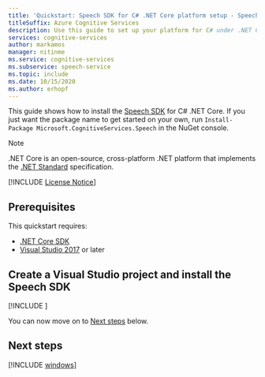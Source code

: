 ```yaml
---
title: 'Quickstart: Speech SDK for C# .NET Core platform setup - Speech service'
titleSuffix: Azure Cognitive Services
description: Use this guide to set up your platform for C# under .NET Core on Windows or macOS with the Speech service SDK.
services: cognitive-services
author: markamos
manager: nitinme
ms.service: cognitive-services
ms.subservice: speech-service
ms.topic: include
ms.date: 10/15/2020
ms.author: erhopf
---
```


This guide shows how to install the [Speech SDK](~/articles/cognitive-services/speech-service/speech-sdk.md) for C# .NET Core. If you just want the package name to get started on your own, run `Install-Package Microsoft.CognitiveServices.Speech` in the NuGet console.

> [!NOTE]
> .NET Core is an open-source, cross-platform .NET platform that implements the [.NET Standard](/dotnet/standard/net-standard) specification.

[!INCLUDE [License Notice](~/includes/cognitive-services-speech-service-license-notice.md)]

## Prerequisites

This quickstart requires:

* [.NET Core SDK](https://dotnet.microsoft.com/download)
* [Visual Studio 2017](https://visualstudio.microsoft.com/downloads/) or later

## Create a Visual Studio project and install the Speech SDK

[!INCLUDE [](~/includes/cognitive-services-speech-service-quickstart-dotnetcore-create-proj.md)]

You can now move on to [Next steps](#next-steps) below.

## Next steps

[!INCLUDE [windows](../quickstart-list.md)]